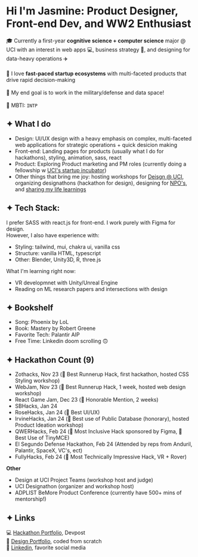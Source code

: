 # Hi I'm Jasmine: Product Designer, Front-end Dev, and WW2 Enthusiast #

🎓 Currently a first-year **cognitive science + computer science** major @ UCI with an interest in web apps 💻, business strategy 💼, and designing for data-heavy operations ✈️
<br><br>
🐇 I love **fast-paced startup ecosystems** with multi-faceted products that drive rapid decision-making
<br><br>
🚀 My end goal is to work in the military/defense and data space!
<br><br>
🧠 MBTI: `INTP`



## ✦ What I do ##

* Design: UI/UX design with a heavy emphasis on complex, multi-faceted web applications for strategic operations + quick desicion making
* Front-end: Landing pages for products (usually what I do for hackathons), styling, animation, sass, react
* Product: Exploring Product marketing and PM roles (currently doing a fellowship w [UCI's startup incubator](https://www.productuci.com/))
* Other things that bring me joy: hosting workshops for [Deisgn @ UCI](https://designatuci.com/), organizing designathons (hackathon for design), designing for [NPO's](https://www.developforgood.org/), and [sharing my life learnings](https://jaslavie.github.io/voicewise/)




## ✦ Tech Stack: ##

I prefer SASS with react.js for front-end. I work purely with Figma for design.
<br>
However, I also have experience with:
* Styling: tailwind, mui, chakra ui, vanilla css
* Structure: vanilla HTML, typescript
* Other: Blender, Unity3D, R, three.js

What I'm learning right now:
* VR developmnet with Unity/Unreal Engine
* Reading on ML research papers and intersections with design


## ✦ Bookshelf ##
* Song: Phoenix by LoL
* Book: Mastery by Robert Greene
* Favorite Tech: Palantir AIP
* Free Time: Linkedin doom scrolling 🙃


## ✦ Hackathon Count (9) ##
* Zothacks, Nov 23 (🏅 Best Runnerup Hack, first hackathon, hosted CSS Styling workshop)
* WebJam, Nov 23 (🏅 Best Runnerup Hack, 1 week, hosted web design workshop)
* React Game Jam, Dec 23 (🏅 Honorable Mention, 2 weeks)
* SBHacks, Jan 24
* RoseHacks, Jan 24 (🏅 Best UI/UX)
* IrvineHacks, Jan 24 (🏅 Best use of Public Database (honorary), hosted Product Ideation workshop)
* QWERHacks, Feb 24 (🏅 Most Inclusive Hack sponsored by Figma, 🏅 Best Use of TinyMCE)
* El Segundo Defense Hackathon, Feb 24 (Attended by reps from Anduril, Palantir, SpaceX, VC's, ect)
* FullyHacks, Feb 24 (🏅 Most Technically Impressive Hack, VR + Rover)

**Other**
* Design at UCI Project Teams (workshop host and judge)
* UCI Designathon (organizer and workshop host)
* ADPLIST BeMore Product Conference (currently have 500+ mins of mentorship!)

## ✦ Links ##
💻 [Hackathon Portfolio](https://devpost.com/jaslavie), Devpost
<br>
🎨 [Design Portfolio](https://jaslavie.com), coded from scratch
<br>
🧳 [Linkedin](https://linkedin.com/in/jaslavie), favorite social media
<!--


- 🔭 I’m currently working on ...
- 🌱 I’m currently learning ...
- 👯 I’m looking to collaborate on ...
- 🤔 I’m looking for help with ...
- 💬 Ask me about ...
- 📫 How to reach me: ...
- 😄 Pronouns: ...
- ⚡ Fun fact: ...
-->
